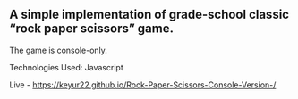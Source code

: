 ## A simple implementation of grade-school classic “rock paper scissors” game.

The game is console-only.

Technologies Used: Javascript

Live - https://keyur22.github.io/Rock-Paper-Scissors-Console-Version-/

